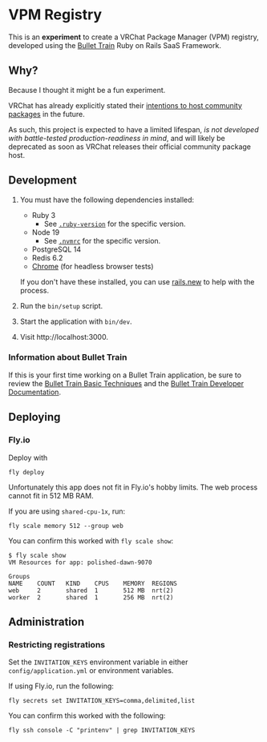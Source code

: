 # VPM Registry

This is an **experiment** to create a VRChat Package Manager (VPM) registry, developed using the [Bullet Train](https://bullettrain.co/) Ruby on Rails SaaS Framework.

## Why?

Because I thought it might be a fun experiment.

VRChat has already explicitly stated their [intentions to host community packages](https://vcc.docs.vrchat.com/vpm/packages/#community-packages) in the future.

As such, this project is expected to have a limited lifespan, *is not developed with battle-tested production-readiness in mind*, and will likely be deprecated as soon as VRChat releases their official community package host.

## Development

1. You must have the following dependencies installed:

     - Ruby 3
          - See [`.ruby-version`](.ruby-version) for the specific version.
     - Node 19
          - See [`.nvmrc`](.nvmrc) for the specific version.
     - PostgreSQL 14
     - Redis 6.2
     - [Chrome](https://www.google.com/search?q=chrome) (for headless browser tests)

    If you don't have these installed, you can use [rails.new](https://rails.new) to help with the process.

2. Run the `bin/setup` script.
3. Start the application with `bin/dev`.
4. Visit http://localhost:3000.

###  Information about Bullet Train
If this is your first time working on a Bullet Train application, be sure to review the [Bullet Train Basic Techniques](https://bullettrain.co/docs/getting-started) and the [Bullet Train Developer Documentation](https://bullettrain.co/docs).

## Deploying

### Fly.io

Deploy with

```
fly deploy
```

Unfortunately this app does not fit in Fly.io's hobby limits. The web process cannot fit in 512 MB RAM.

If you are using `shared-cpu-1x`, run:

```
fly scale memory 512 --group web
```

You can confirm this worked with `fly scale show`:

```
$ fly scale show
VM Resources for app: polished-dawn-9070

Groups
NAME    COUNT   KIND    CPUS    MEMORY  REGIONS
web     2       shared  1       512 MB  nrt(2)
worker  2       shared  1       256 MB  nrt(2)
```

## Administration

### Restricting registrations

Set the `INVITATION_KEYS` environment variable in either `config/application.yml` or environment variables.

If using Fly.io, run the following:

```
fly secrets set INVITATION_KEYS=comma,delimited,list
```

You can confirm this worked with the following:

```
fly ssh console -C "printenv" | grep INVITATION_KEYS
```
